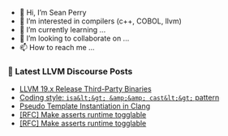 - 👋 Hi, I’m Sean Perry
- 👀 I’m interested in compilers (c++, COBOL, llvm)
- 🌱 I’m currently learning ...
- 💞️ I’m looking to collaborate on ...
- 📫 How to reach me ...

<!---
s66perry/s66perry is a ✨ special ✨ repository because its `README.md` (this file) appears on your GitHub profile.
You can click the Preview link to take a look at your changes.
--->
### 📕 Latest LLVM Discourse Posts

<!-- DISCOURSE-LLVM:START -->
- [LLVM 19.x Release Third-Party Binaries](https://discourse.llvm.org/t/llvm-19-x-release-third-party-binaries/80374?page=2#post_24)
- [Coding style: `isa&lt;&gt; &amp;&amp; cast&lt;&gt;` pattern](https://discourse.llvm.org/t/coding-style-isa-cast-pattern/81473#post_7)
- [Pseudo Template Instantiation in Clang](https://discourse.llvm.org/t/pseudo-template-instantiation-in-clang/81406#post_10)
- [[RFC] Make asserts runtime togglable](https://discourse.llvm.org/t/rfc-make-asserts-runtime-togglable/81446#post_15)
- [[RFC] Make asserts runtime togglable](https://discourse.llvm.org/t/rfc-make-asserts-runtime-togglable/81446#post_14)
<!-- DISCOURSE-LLVM:END -->
